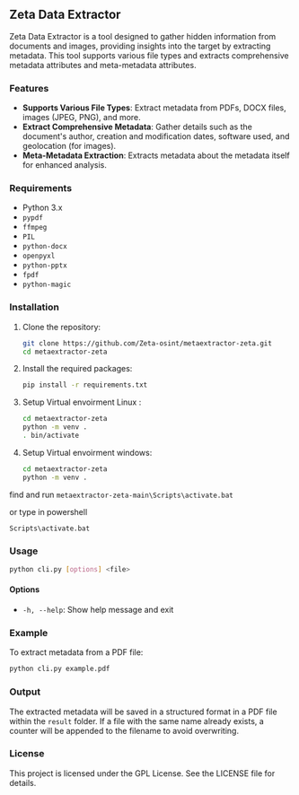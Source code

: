 ## Zeta Data Extractor

Zeta Data Extractor is a tool designed to gather hidden information from documents and images, providing insights into the target by extracting metadata. This tool supports various file types and extracts comprehensive metadata attributes and meta-metadata attributes.

### Features

- **Supports Various File Types**: Extract metadata from PDFs, DOCX files, images (JPEG, PNG), and more.
- **Extract Comprehensive Metadata**: Gather details such as the document's author, creation and modification dates, software used, and geolocation (for images).
- **Meta-Metadata Extraction**: Extracts metadata about the metadata itself for enhanced analysis.

### Requirements

- Python 3.x
- `pypdf`
- `ffmpeg`
- `PIL`
- `python-docx`
- `openpyxl`
- `python-pptx`
- `fpdf`
- `python-magic`

### Installation

1. Clone the repository:
    ```sh
    git clone https://github.com/Zeta-osint/metaextractor-zeta.git
    cd metaextractor-zeta
    ```

2. Install the required packages:
    ```sh
    pip install -r requirements.txt
    ```
3. Setup Virtual envoirment Linux :
    ```sh
    cd metaextractor-zeta
    python -m venv .
    . bin/activate
    ```

4. Setup Virtual envoirment windows:
    ```sh
   cd metaextractor-zeta
    python -m venv .
find and run ```
metaextractor-zeta-main\Scripts\activate.bat ```

or type in powershell

    Scripts\activate.bat
    
### Usage

```sh
python cli.py [options] <file>
```

#### Options

- `-h, --help`: Show help message and exit

### Example

To extract metadata from a PDF file:

```sh
python cli.py example.pdf
```

### Output

The extracted metadata will be saved in a structured format in a PDF file within the `result` folder. If a file with the same name already exists, a counter will be appended to the filename to avoid overwriting.

### License

This project is licensed under the GPL License. See the LICENSE file for details.
